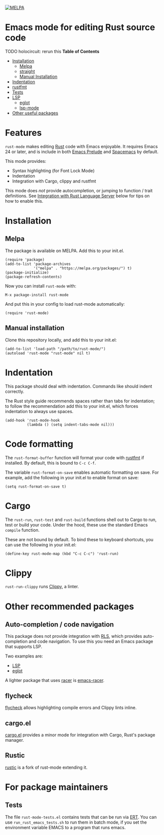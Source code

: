 [![MELPA](https://melpa.org/packages/rust-mode-badge.svg)](https://melpa.org/#/rust-mode)

# Emacs mode for editing Rust source code

<!-- markdown-toc start - Don't edit this section. Run M-x markdown-toc-refresh-toc -->
TODO holocircuit: rerun this
**Table of Contents**

- [Installation](#installation)
    - [Melpa](#melpa)
    - [straight](#straight)
    - [Manual Installation](#manual-installation)
- [Indentation](#indentation)
- [rustfmt](#rustfmt)
- [Tests](#tests)
- [LSP](#lsp)
    - [eglot](#eglot)
    - [lsp-mode](#lsp-mode)
- [Other useful packages](#other-useful-packages)

<!-- markdown-toc end -->

# Features
`rust-mode` makes editing [Rust](http://rust-lang.org) code with Emacs
enjoyable. It requires Emacs 24 or later, and is include in both
[Emacs Prelude](https://github.com/bbatsov/prelude) and
[Spacemacs](https://github.com/syl20bnr/spacemacs) by default.

This mode provides:
- Syntax highlighting (for Font Lock Mode)
- Indentation
- Integration with Cargo, clippy and rustfmt

This mode does _not_ provide autocompletion, or jumping to function /
trait definitions. See [Integration with Rust Language Server](#rust-language-server)
below for tips on how to enable this.


# Installation

## Melpa
The package is available on MELPA. Add this to your init.el.

``` elisp
(require 'package)
(add-to-list 'package-archives
             '("melpa" . "https://melpa.org/packages/") t)
(package-initialize)
(package-refresh-contents)
```

Now you can install `rust-mode` with:

`M-x package-install rust-mode`

And put this in your config to load rust-mode automatically:

`(require 'rust-mode)`

## Manual installation
Clone this repository locally, and add this to your init.el:

``` elisp
(add-to-list 'load-path "/path/to/rust-mode/")
(autoload 'rust-mode "rust-mode" nil t)
```

# Indentation
This package should deal with indentation. Commands like <TAB> should
indent correctly.

The Rust style guide recommends spaces rather than tabs for
indentation; to follow the recommendation add this to your init.el,
which forces indentation to always use spaces.

```elisp
(add-hook 'rust-mode-hook
          (lambda () (setq indent-tabs-mode nil)))
```

# Code formatting

The `rust-format-buffer` function will format your code with
[rustfmt](https://github.com/rust-lang/rustfmt) if installed. By
default, this is bound to `C-c C-f`.

The variable `rust-format-on-save` enables automatic formatting on
save. For example, add the following in your init.el to enable format
on save:

``` elisp
(setq rust-format-on-save t)
```

# Cargo

The `rust-run`, `rust-test` and `rust-build` functions shell out to
Cargo to run, test or build your code. Under the hood, these use the
standard Emacs `compile` function.

These are not bound by default. To bind these to keyboard shortcuts,
you can use the following in your init.el:

``` elisp
(define-key rust-mode-map (kbd "C-c C-c") 'rust-run)
```

# Clippy
`rust-run-clippy` runs
[Clippy](https://github.com/rust-lang/rust-clippy), a linter. 


# Other recommended packages

## Auto-completion / code navigation
This package does not provide integration with
[RLS](https://github.com/rust-lang/rls), which provides
auto-completion and code navigation. To use this you need an Emacs
package that supports LSP.

Two examples are:
- [LSP](https://github.com/emacs-lsp/lsp-mode)
- [eglot](https://github.com/joaotavora/eglot)

A lighter package that uses
[racer](https://github.com/racer-rust/racer) is
[emacs-racer](https://github.com/racer-rust/emacs-racer).

## flycheck
[flycheck](https://github.com/flycheck/flycheck) allows highlighting
compile errors and Clippy lints inline.

## cargo.el
[cargo.el](https://github.com/kwrooijen/cargo.el) provides a minor
mode for integration with Cargo, Rust's package manager.

## Rustic
[rustic](https://github.com/brotzeit/rustic) is a fork of rust-mode
extending it.


# For package maintainers

## Tests

The file `rust-mode-tests.el` contains tests that can be run via
[ERT](http://www.gnu.org/software/emacs/manual/html_node/ert/index.html).
You can use `run_rust_emacs_tests.sh` to run them in batch mode, if
you set the environment variable EMACS to a program that runs emacs.
